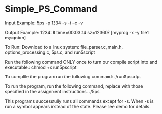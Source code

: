 # Simple_PS_Command

Input Example:
5ps -p 1234 -s -t –c -v

Output Example:
1234: R time=00:03:14 sz=123607 [myprog -x -y file1 myoption]


To Run:
Download to a linux system: file_parser.c, main.h, options_processing.c, 5ps.c, and run5script

Run the following command ONLY once to turn our compile script into and executable.:
chmod +x run5pscript

To complile the program run the following command:
./run5pscript

To run the program, run the following command, replace <commands> with those specified in the assignment instructions.
./5ps <commands>


This programs successfully runs all commands except for -s.
When -s is run a symbol appears instead of the state. Please see demo for details.



